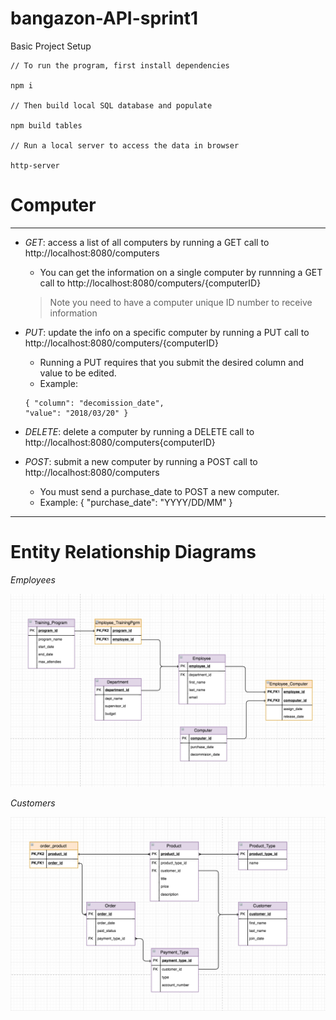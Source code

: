 # bangazon-API-sprint1

Basic Project Setup

```
// To run the program, first install dependencies

npm i 

// Then build local SQL database and populate

npm build tables

// Run a local server to access the data in browser

http-server

```

# Computer
-----
- _GET_: access a list of all computers by running a GET call to http://localhost:8080/computers
  - You can get the information on a single computer by runnning a GET call to http://localhost:8080/computers/{computerID}
  > Note you need to have a computer unique ID number to receive information

- _PUT_: update the info on a specific computer by running a PUT call to http://localhost:8080/computers/{computerID}

  - Running a PUT requires that you submit the desired column and value to be edited.
  - Example: 
  ```
  { "column": "decomission_date", 
  "value": "2018/03/20" }
  ```
- _DELETE_: delete a computer by running a DELETE call to http://localhost:8080/computers{computerID}

- _POST_: submit a new computer by running a POST call to http://localhost:8080/computers

  - You must send a purchase_date to POST a new computer.
  - Example: { "purchase_date": "YYYY/DD/MM" }
  
-----
# Entity Relationship Diagrams

_Employees_

![Employees ERD](/ERD/employees-better.png)

_Customers_

![Customers ERD](/ERD/customers-products_v2.png)
